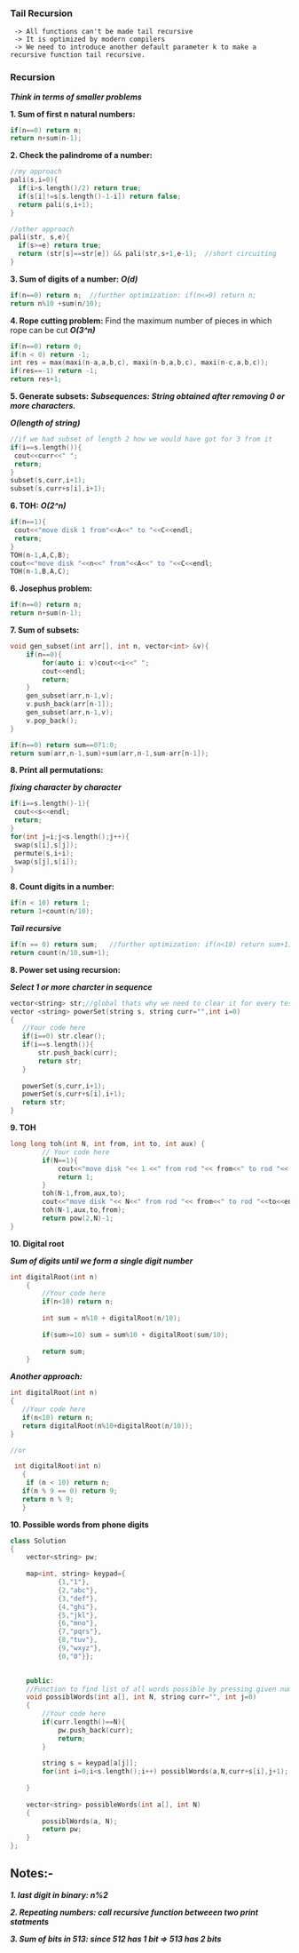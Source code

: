 ### Tail Recursion

```
 -> All functions can't be made tail recursive
 -> It is optimized by modern compilers
 -> We need to introduce another default parameter k to make a recursive function tail recursive.
```

### Recursion
***Think in terms of smaller problems***

**1. Sum of first n natural numbers:** 
```C++
if(n==0) return n;
return n+sum(n-1);
```
**2. Check the palindrome of a number:** 
```C++
//my approach
pali(s,i=0){
  if(i>s.length()/2) return true;
  if(s[i]!=s[s.length()-1-i]) return false;
  return pali(s,i+1);
}

//other approach
pali(str, s,e){
  if(s>=e) return true;
  return (str[s]==str[e]) && pali(str,s+1,e-1);  //short circuiting
}
```
**3. Sum of digits of a number:** 
***O(d)***
```C++
if(n==0) return n;  //further optimization: if(n<=9) return n;
return n%10 +sum(n/10);
```
**4. Rope cutting problem:** Find the maximum number of pieces in which rope can be cut
***O(3^n)***
```C++
if(n==0) return 0;
if(n < 0) return -1;
int res = max(maxi(n-a,a,b,c), maxi(n-b,a,b,c), maxi(n-c,a,b,c));
if(res==-1) return -1;
return res+1;
```
**5. Generate subsets:** 
***Subsequences: String obtained after removing 0 or more characters.***

***O(length of string)***
```C++
//if we had subset of length 2 how we would have got for 3 from it
if(i==s.length()){
 cout<<curr<<" ";
 return;
}
subset(s,curr,i+1);
subset(s,curr+s[i],i+1);
```
**6. TOH:** 
***O(2^n)***
```C++
if(n==1){
 cout<<"move disk 1 from"<<A<<" to "<<C<<endl;
 return;
}
TOH(n-1,A,C,B);
cout<<"move disk "<<n<<" from"<<A<<" to "<<C<<endl;
TOH(n-1,B,A,C);
```
**6. Josephus problem:** 
```C++
if(n==0) return n;
return n+sum(n-1);
```
**7. Sum of subsets:** 
```C++
void gen_subset(int arr[], int n, vector<int> &v){
    if(n==0){
        for(auto i: v)cout<<i<<" ";
        cout<<endl;
        return;
    }
    gen_subset(arr,n-1,v);
    v.push_back(arr[n-1]);
    gen_subset(arr,n-1,v);
    v.pop_back();
}
```

```C++
if(n==0) return sum==0?1:0;
return sum(arr,n-1,sum)+sum(arr,n-1,sum-arr[n-1]);
```
**8. Print all permutations:** 

***fixing character by character***
```C++
if(i==s.length()-1){
 cout<<s<<endl;
 return;
}
for(int j=i;j<s.length();j++){
 swap(s[i],s[j]);
 permute(s,i+i);
 swap(s[j],s[i]);
}
```

**8. Count digits in a number:**

```C++
if(n < 10) return 1;
return 1+count(n/10);
```

***Tail recursive***
```C++
if(n == 0) return sum;   //further optimization: if(n<10) return sum+1;
return count(n/10,sum+1);
```


**8. Power set using recursion:**

***Select 1 or more charcter in sequence***

```C++
vector<string> str;//global thats why we need to clear it for every test case otherwise make separate function for calculating powerset
vector <string> powerSet(string s, string curr="",int i=0)
{
   //Your code here
   if(i==0) str.clear();
   if(i==s.length()){
       str.push_back(curr);
       return str;
   }
   
   powerSet(s,curr,i+1);
   powerSet(s,curr+s[i],i+1);
   return str;
}
```

**9. TOH**

```c++
long long toh(int N, int from, int to, int aux) {
        // Your code here
        if(N==1){
            cout<<"move disk "<< 1 <<" from rod "<< from<<" to rod "<< to<<endl;
            return 1;
        }
        toh(N-1,from,aux,to);
        cout<<"move disk "<< N<<" from rod "<< from<<" to rod "<<to<<endl;
        toh(N-1,aux,to,from);
        return pow(2,N)-1;
}
```

**10. Digital root**

***Sum of digits until we form a single digit number***
```C++
int digitalRoot(int n)
    {
        //Your code here
        if(n<10) return n;
        
        int sum = n%10 + digitalRoot(n/10);
        
        if(sum>=10) sum = sum%10 + digitalRoot(sum/10);
        
        return sum;
    }
```
***Another approach:***
```C++
int digitalRoot(int n)
{
   //Your code here
   if(n<10) return n;
   return digitalRoot(n%10+digitalRoot(n/10));
}

//or

 int digitalRoot(int n)
   {
    if (n < 10) return n;
   if(n % 9 == 0) return 9;
   return n % 9;
   }
```


**10. Possible words from phone digits**

```C++
class Solution
{
    vector<string> pw;
    
    map<int, string> keypad={
            {1,"1"},
            {2,"abc"},
            {3,"def"},
            {4,"ghi"},
            {5,"jkl"},
            {6,"mno"},
            {7,"pqrs"},
            {8,"tuv"},
            {9,"wxyz"},
            {0,"0"}};
    

    public:
    //Function to find list of all words possible by pressing given numbers.
    void possiblWords(int a[], int N, string curr="", int j=0)
    {
        //Your code here
        if(curr.length()==N){
            pw.push_back(curr);
            return;
        }
        
        string s = keypad[a[j]];
        for(int i=0;i<s.length();i++) possiblWords(a,N,curr+s[i],j+1);
        
    }
    
    vector<string> possibleWords(int a[], int N)
    {
        possiblWords(a, N);
        return pw;
    }
};
```

## Notes:-

***1. last digit in binary: n%2***

***2. Repeating numbers: call recursive function betweeen two print statments***

***3. Sum of bits in 513: since 512 has 1 bit => 513 has 2 bits***
